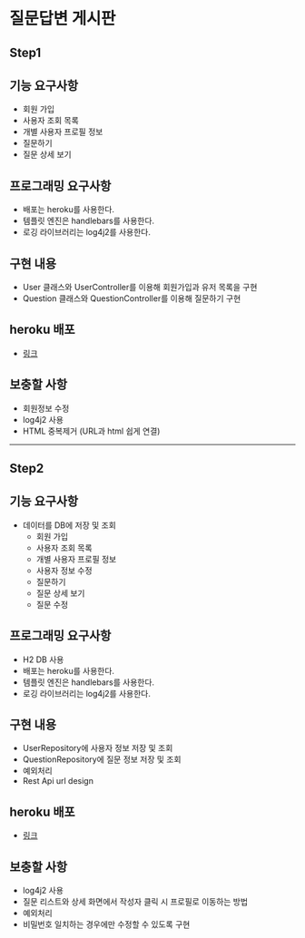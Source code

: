 # 질문답변 게시판

## Step1

## 기능 요구사항

* 회원 가입
* 사용자 조회 목록
* 개별 사용자 프로필 정보
* 질문하기
* 질문 상세 보기

## 프로그래밍 요구사항

* 배포는 heroku를 사용한다.
* 템플릿 엔진은 handlebars를 사용한다.
* 로깅 라이브러리는 log4j2를 사용한다.

## 구현 내용

* User 클래스와 UserController를 이용해 회원가입과 유저 목록을 구현
* Question 클래스와 QuestionController를 이용해 질문하기 구현

## heroku 배포

* [링크](https://java-qna-poogle.herokuapp.com/)

## 보충할 사항

* 회원정보 수정
* log4j2 사용
* HTML 중복제거 (URL과 html 쉽게 연결)
---
## Step2

## 기능 요구사항

* 데이터를 DB에 저장 및 조회
  * 회원 가입
  * 사용자 조회 목록
  * 개별 사용자 프로필 정보
  * 사용자 정보 수정
  * 질문하기
  * 질문 상세 보기
  * 질문 수정

## 프로그래밍 요구사항
* H2 DB 사용
* 배포는 heroku를 사용한다.
* 템플릿 엔진은 handlebars를 사용한다.
* 로깅 라이브러리는 log4j2를 사용한다.

## 구현 내용

* UserRepository에 사용자 정보 저장 및 조회
* QuestionRepository에 질문 정보 저장 및 조회
* 예외처리
* Rest Api url design 

## heroku 배포

* [링크](https://java-qna-poogle.herokuapp.com/)

## 보충할 사항

* log4j2 사용
* 질문 리스트와 상세 화면에서 작성자 클릭 시 프로필로 이동하는 방법
* 예외처리
* 비밀번호 일치하는 경우에만 수정할 수 있도록 구현